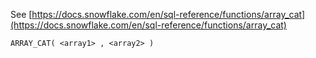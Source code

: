 See [https://docs.snowflake.com/en/sql-reference/functions/array_cat](https://docs.snowflake.com/en/sql-reference/functions/array_cat)
```
ARRAY_CAT( <array1> , <array2> )
```
